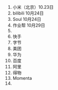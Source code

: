 1. 小米（北京）10.23日
2. bilibili 10月24日
4. Soul 10月24日
5. 作业帮 10月29日
6. 
7. 快手
8. 字节
9. 美团
10. 华为
11. 百度
12. 阿里
13. 得物
14. Momenta
15. 
